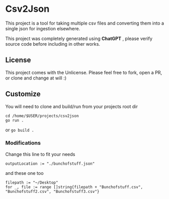 # Csv2Json
This project is a tool for taking multiple csv files and converting them into a single json for ingestion elsewhere.

This project was completely generated using **ChatGPT** , please verify source code before including in other works.

## License
This project comes with the Unlicense. Please feel free to fork, open a PR, or clone and change at will :)


## Customize
You will need to clone and build/run from your projects root dir

```
cd /home/$USER/projects/csv2json
go run .
```
or
`go build .`
### Modifications
Change this line to fit your needs

`outputLocation := "./bunchofstuff.json"`

and these one too

```
filepath := "~/Desktop"
for _, file := range []string{filepath + "Bunchofstuff.csv", "Bunchofstuff2.csv", "Bunchofstuff3.csv"}
```

